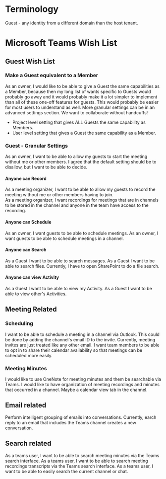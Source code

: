 

# Terminology
Guest - any identity from a different domain than the host tenant.

# Microsoft Teams Wish List

## Guest Wish List

### Make a Guest equivalent to a Member
As an owner, I would like to be able to give a Guest the same capabilities as a Member, because then my long list of wants specific to Guests would probably go away and it would probably make it a lot simpler to implement than all of these one-off features for guests. This would probably be easier for most users to understand as well.  More granular settings can be in an advanced settings section.  We want to collaborate without handcuffs!

  - Project level setting that gives ALL Guests the same capability as Members.
  - User level setting that gives a Guest the same capability as a Member. 

### Guest - Granular Settings
As an owner, I want to be able to allow my guests to start the meeting without me or other members.  I agree that the default setting should be to disallow, but I want to be able to decide. 

#### Anyone can Record
As a meeting organizer, I want to be able to allow my guests to record the meeting without me or other members having to join.  
As a meeting organizer, I want recordings for meetings that are in channels to be stored in the channel and anyone in the team have access to the recording.

#### Anyone can Schedule
As an owner, I want guests to be able to schedule meetings.
As an owner, I want guests to be able to schedule meetings in a channel.

#### Anyone can Search
As a Guest I want to be able to search messages.
As a Guest I want to be able to search files. Currently, I have to open SharePoint to do a file search.

#### Anyone can view Activity
As a Guest I want to be able to view my Activity.
As a Guest I want to be able to view other's Activities.


## Meeting Related

### Scheduling
I want to be able to schedule a meeting in a channel via Outlook. This could be done by adding the channel's email ID to the invite.  Currently, meeting invites are just treated like any other email.
I want team members to be able to opt in to share their calendar availability so that meetings can be scheduled more easily.

### Meeting Minutes
I would like to use OneNote for meeting minutes and them be searchable via Teams.
I would like to have organization of meeting recordings and minutes that occurred in a channel. Maybe a calendar view tab in the channel.

## Email related
Perform intelligent grouping of emails into conversations.  Currently, earch reply to an email that includes the Teams channel creates a new conversation.

## Search related
As a teams user, I want to be able to search meeting minutes via the Teams search interface.
As a teams user, I want to be able to search meeting recordings transcripts via the Teams search interface.
As a teams user, I want to be able to easily search the current channel or chat.
